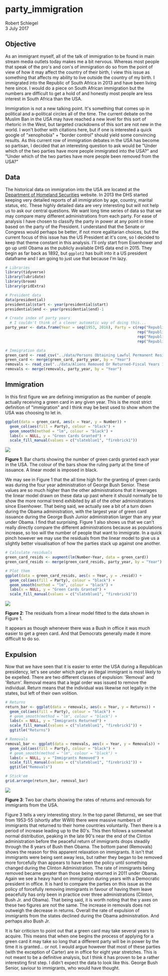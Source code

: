 # party_immigration
Robert Schlegel  
3 July 2017  



## Objective
As an immigrant myself, all of the talk of immigration to be found in main stream media outlets today makes me a bit nervous. Whereas most people that speak of the pro's and con's of immigration do so from the point of view of how it may affect the country of their birth, I view this issue as something that affects my ability to live outside the country of my birth. I immigrated into the Republic of South Africa in 2013 and have been living here since. I would do a piece on South African immigration but the numbers are difficult to get a hold of and honestly most people are less interest in South Africa than the USA. 

Immigration is not a new talking point. It's something that comes up in political and a-political circles all of the time. The current debate on the Muslim Ban in the USA may have reached a new level for this sort of rhetoric in the West, but targeted crackdowns of this sort are not new in the world. I won't bother with citations here, but if one is interested a quick google of "xenophobia" + "border control" should yield some convincing results. As this current row of immigration debates in the USA has become so partisan, I decided that an interesting question to ask would be "Under which of the two parties have more people immigrated into the USA?" and "Under which of the two parties have more people been removed from the USA?"

## Data
The historical data on immigration into the USA are located at the [Department of Homeland Securities](https://www.dhs.gov/immigration-statistics/yearbook/2015) website. In 2013 the DHS started keeping very detailed reports of all immigration by age, country, marital status, etc. These highly detailed data are very interesting but will not help us to ask our central questions. We want long time series of data so that we may compare many different administrations from each party. For ease of analysis I have chosen to classify the party in power at any point in time based on the party of the President. I understand that the Senate or Congress would perhaps be better, if not more egalitarian choices, but the current focus of this issue has the US President at it's core, so I decided to keep that theme constant in this analysis. I'll only start from Eisenhower and go up until Obama as the publicly available DHS data end in 2015. They begin as far back as 1892, but `ggplot2` has built into it a US president dataframe and I am going to just use that because I'm lazy.


```r
# Libraries
library(tidyverse)
library(lubridate)
library(broom)
library(gridExtra)

# President data
data(presidential)
presidential$start <- year(presidential$start)
presidential$end <- year(presidential$end)-1

# Create index of party years
  # I couldn't think of a clever automatic way of doing this...
party_year <- data.frame(Year = seq(1953, 2016), Party = c(rep("Republican",8), rep("Democrat",8), 
                                                           rep("Republican",8), rep("Democrat",4),
                                                           rep("Republican",12), rep("Democrat",8),
                                                           rep("Republican",8), rep("Democrat",8)))

# Immigration data
green_card <- read_csv("../data/Persons Obtaining Lawful Permanent Resident Status-Fiscal Years 1820 to 2015.csv")
green_card <- merge(green_card, party_year, by = "Year")
removals <- read_csv("../data/Aliens Removed Or Returned-Fiscal Years 1892 To 2015.csv")
removals <- merge(removals, party_year, by = "Year")
```

## Immigration
In this first figure we are defining immigration as the number of people actually receiving a green card in any given year. This is the most strict definition of "immigration" and I think may be best used to show whom the USA was choosing to let in.


```r
ggplot(data = green_card, aes(x = Year, y = Number)) +
  geom_col(aes(fill = Party), colour = "black") +
  geom_smooth(method = "lm", colour = "black") +
  labs(x = NULL, y = "Green Cards Granted") +
  scale_fill_manual(values = c("slateblue1", "firebrick1"))
```

![](../figures/pi-bar-1.png)<!-- -->

**Figure 1**: Bar charts showing the number of green cards granted each year in the USA. The colour of the bars show the ruling party at the time of issuance. A linear model is imposed in black.


We may see in Figure 1 that the all time high for the granting of green cards was during the four year administration of George Bush Senior. These values are so much higher than the other administrations that it leverages the linear model drawn on these data up past where it should normally be to show the more normal trend exhibited by all of the other administrations since Eisenhower. That being said, we actually see a bit of a turn down during the Obama administration, with the largest year of green card issuance during the George Bush Junior administration larger than any year under Obama. I find that surprising. Figure 1 also shows us that we can't really directly compare the different administrations because as populations increase, so too will the number of people that want to immigrate. In a quick pinch however we may use the residuals from the linear model to give us a slightly better visualisation of how the parties stack up against one another.


```r
# Calculate residuals
green_card_resids <- augment(lm(Number~Year, data = green_card))
green_card_resids <- merge(green_card_resids, party_year, by = "Year")

# Plot them
ggplot(data = green_card_resids, aes(x = Year, y = .resid)) +
  geom_col(aes(fill = Party), colour = "black") +
  geom_smooth(method = "lm", colour = "black") +
  labs(x = NULL, y = "Green Cards Granted") +
  scale_fill_manual(values = c("slateblue1", "firebrick1"))
```

![](../figures/pi-resid-1.png)<!-- -->

**Figure 2**: The residuals from a linear model fitted to the data shown in Figure 1.

It appears as though whenever there was a Bush in office it was much easier to get a green card. And that Democrats generally made it more difficult to do so.

## Expulsion
Now that we have seen that it is easier to enter the USA during a Republican presidency, let's see under which party an illegal immigrant is most likely to be expelled. There are two different classes of expulsion: 'Removal' and 'Return'. Removal means that a legal order was issued to remove the individual. Return means that the individual was likewise not legally in the states, but left of their own volition.


```r
# Returns
return_bar <- ggplot(data = removals, aes(x = Year, y = Returns)) +
  geom_col(aes(fill = Party), colour = "black") +
  # geom_smooth(method = "lm", colour = "black") +
  labs(x = NULL, y = "Immigrants Returned") +
  scale_fill_manual(values = c("slateblue1", "firebrick1")) +
  ggtitle("Returns")

# Removals
removal_bar <- ggplot(data = removals, aes(x = Year, y = Removals)) +
  geom_col(aes(fill = Party), colour = "black") +
  # geom_smooth(method = "lm", colour = "black") +
  labs(x = NULL, y = "Immigrants Removed") +
  scale_fill_manual(values = c("slateblue1", "firebrick1")) +
  ggtitle("Removals")

# Stick'em
grid.arrange(return_bar, removal_bar)
```

![](../figures/pi-double-1.png)<!-- -->

**Figure 3**: Two bar charts showing the rates of returns and  removals for immigrants from the USA.

Figure 3 tells a very interesting story. In the top panel (Returns), we see that from 1953-55 (shortly after WWII) there were massive numbers of immigrants that returned to their home countries voluntarily. Then there is a period of increase leading up to the 80's. This then follows a somewhat normal distribution, peaking in the late 90's near the end of the Clinton administration before the peaceful return of immigrants drops steadily through the 8 years of Bush then Obama. The bottom panel (Removals) shows the reason for this apparent relaxation on immigrants. It isn't that immigrants were being sent away less, but rather they began to be removed more forcefully than appears to have been the policy until something changed during the Clinton Administration. The rate of immigrants being removed became greater than those being returned in 2011 under Obama. Again we see a heavy hand on immigration during years with a Democratic president in office. It is hard to compare the parties on this issue as the policy of forcefully removing immigrants in favour of having them leave peacefully has only been in practice over three administrations (Clinton, Bush Jr. and Obama). That being said, it is worth noting that the y axes on these two figures are not the same. The increase in removals does not outweigh the decrease in returns. Overall the rate of expulsion of immigrants from the states declined during the Obama administration. And perhaps also Bush Jr.

It is fair criticism to point out that a green card may take several years to acquire. This means that when one begins the process of applying for a green card it may take so long that a different party will be in power by the time it is granted... or not. I would argue however that most of these parties (with the exception of Carter) are in office for eight year stretches. This is not meant to be a definitive analysis, but I think it has proven to be a rather interesting first step. I didn't expect the data to look like this. George Bush Senior, saviour to immigrants, who would have thought.
